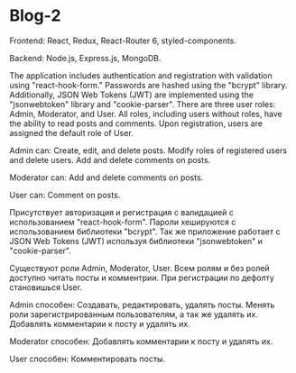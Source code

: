 # Blog-2
Frontend: React, Redux, React-Router 6, styled-components.

Backend: Node.js, Express.js, MongoDB.

The application includes authentication and registration with validation using "react-hook-form."
Passwords are hashed using the "bcrypt" library. Additionally, JSON Web Tokens (JWT) are implemented using the "jsonwebtoken" library and "cookie-parser".
There are three user roles: Admin, Moderator, and User. 
All roles, including users without roles, have the ability to read posts and comments. 
Upon registration, users are assigned the default role of User.

Admin can: 
Create, edit, and delete posts. 
Modify roles of registered users and delete users.
Add and delete comments on posts.

Moderator can:
Add and delete comments on posts.

User can: 
Comment on posts.

Присутствует авторизация и регистрация с валидацией с использованием "react-hook-form". 
Пароли хешируются с использованием библиотеки "bcrypt". 
Так же приложение работает с JSON Web Tokens (JWT)  используя библиотеки "jsonwebtoken" и "cookie-parser".

Существуют роли Admin, Moderator, User. 
Всем ролям и без ролей доступно читать посты и комментрии. 
При регистрации по дефолту становишься User.

Admin способен: 
Cоздавать, редактировать, удалять посты. 
Менять роли зарегистрированным пользователям, а так же удалять их. 
Добавлять комментарии к посту и удалять их.

Moderator способен: 
Добавлять комментарии к посту и удалять их.

User способен: 
Комментировать посты.

